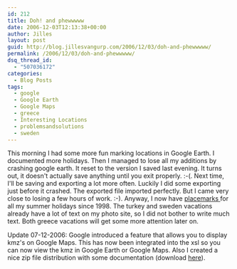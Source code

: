 ```yaml
---
id: 212
title: Doh! and phewwwww
date: 2006-12-03T12:13:38+00:00
author: Jilles
layout: post
guid: http://blog.jillesvangurp.com/2006/12/03/doh-and-phewwwww/
permalink: /2006/12/03/doh-and-phewwwww/
dsq_thread_id:
  - "507036172"
categories:
  - Blog Posts
tags:
  - google
  - Google Earth
  - Google Maps
  - greece
  - Interesting Locations
  - problemsandsolutions
  - sweden
---
```

This morning I had some more fun marking locations in Google Earth. I documented more holidays. Then I managed to lose all my additions by crashing google earth. It reset to the version I saved last evening. It turns out, it doesn't actually save anything until you exit properly. :-(.
Next time, I'll be saving and exporting a lot more often. Luckily I did some exporting just before it crashed. The exported file imported perfectly. But I came very close to losing a few hours of work. :-).
Anyway, I now have <a href="http://www.jillesvangurp.com/places/Vacations.html">placemarks </a>for all my summer holidays since 1998. The turkey and sweden vacations already have a lot of text on my photo site, so I did not bother to write much text. Both greece vacations will get some more attention later on.

Update 07-12-2006: Google introduced a feature that allows you to display kmz's on Google Maps. This has now been integrated into the xsl so you can now view the kmz in Google Earth or Google Maps. Also I created a nice zip file distribution with some documentation (download <a href="http://www.jillesvangurp.com/places/kml2html.zip">here</a>).